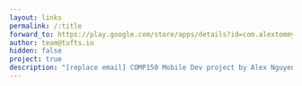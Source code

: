 ```yaml
---
layout: links
permalink: /:title
forward_to: https://play.google.com/store/apps/details?id=com.alextommy.queuer
author: team@tufts.io
hidden: false
project: true
description: "[replace email] COMP150 Mobile Dev project by Alex Nguyen and Tianyu Zhu. Source: https://github.com/AlexTNguyen/COMP150-MOB"
---
```

